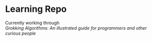 # Learning Repo

Currently working through  
*Grokking Algorithms: An illustrated guide for programmers and other curious people* 